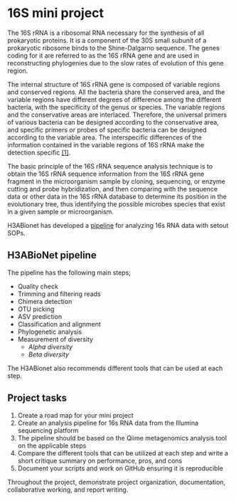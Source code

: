 # 16S mini project
The 16S rRNA is a ribosomal RNA necessary for the synthesis of all prokaryotic proteins. 
It is a component of the 30S small subunit of a prokaryotic ribosome binds to the Shine-Dalgarno sequence. The genes coding for it are referred to as the 16S rRNA gene and are used in reconstructing phylogenies due to the slow rates of evolution of this gene region. 

The internal structure of 16S rRNA gene is composed of variable regions and conserved regions. All the bacteria share the conserved area, and the variable regions have different degrees of difference among the different bacteria, with the specificity of the genus or species. The variable regions and the conservative areas are interlaced. Therefore, the universal primers of various bacteria can be designed according to the conservative area, and specific primers or probes of specific bacteria can be designed according to the variable area. 
The interspecific differences of the information contained in the variable regions of 16S rRNA make the detection specific [[1]](https://www.cd-genomics.com/blog/16s-rrna-one-of-the-most-important-rrnas/).

The basic principle of the 16S rRNA sequence analysis technique is to obtain the 16S rRNA sequence information from the 16S rRNA gene fragment in the 
microorganism sample by cloning, sequencing, or enzyme cutting and probe hybridization, and then comparing with the sequence data or other data in the 16S rRNA database to determine its position in the evolutionary tree, thus identifying the possible microbes species that exist in a given sample or microorganism.

H3ABionet has developed a [pipeline](https://h3abionet.github.io/H3ABionet-SOPs/16s-rRNA) for analyzing 16s RNA data with setout SOPs.

## H3ABioNet pipeline
The pipeline has the following main steps;
  - Quality check
  - Trimming and filtering reads
  - Chimera detection
  - OTU picking
  - ASV prediction
  - Classification and alignment
  - Phylogenetic analysis
  - Measurement of diversity
    - *Alpha diversity*
    - *Beta diversity* 
    
The H3ABionet also recommends different tools that can be used at each step.


## Project tasks

1. Create a road map for your mini project
2. Create an analysis pipeline for 16s RNA data from the Illumina sequencing platform
3. The pipeline should be based on the Qiime metagenomics analysis tool on the applicable steps
4. Compare the different tools that can be utilized at each step and write a short critique summary on performance, pros, and cons
5. Document your scripts and work on GitHub ensuring it is reproducible
    
Throughout the project, demonstrate project organization, documentation, collaborative working, and report writing.
